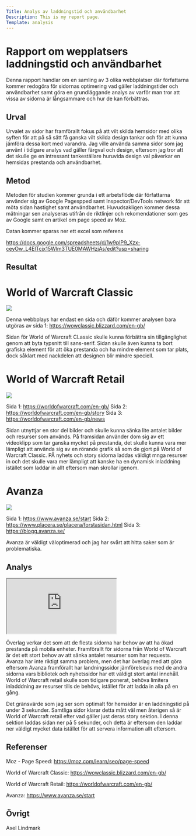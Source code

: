 ```yaml
---
Title: Analys av laddningstid och användbarhet
Description: This is my report page.
Template: analysis
---
```


Rapport om wepplatsers laddningstid och användbarhet
=======================

Denna rapport handlar om en samling av 3 olika webbplatser där författarna kommer redogöra för sidornas optimering vad gäller laddningstider och användbarhet samt göra en grundläggande analys av varför man tror att vissa av sidorna är långsammare och hur de kan förbättras.

Urval
-----------------------

Urvalet av sidor har framförallt fokus på att vilt skilda hemsidor med olika syften för att på så sätt få ganska vilt skilda design tankar och för att kunna jämföra dessa kort med varandra. Jag ville använda samma sidor som jag använt i tidigare analys vad gäller färgval och design, eftersom jag tror att det skulle ge en intressant tankeställare huruvida design val påverkar en hemsidas prestanda och användbarhet.

Metod
-----------------------

Metoden för studien kommer grunda i ett arbetsflöde där författarna använder sig av Google Pagespped samt Inspector/DevTools network för att möta sidan hastighet samt användbarhet. Huvudsakligen kommer dessa mätningar sen analyseras utifrån de riktlinjer och rekomendationer som ges av Google samt en artikel om page speed av Moz.

Datan kommer sparas ner ett excel som referens

https://docs.google.com/spreadsheets/d/1w9pIP9_Xzx-ceyOw_L4ElTcjx15Wlm3TUE0MAWHzjAs/edit?usp=sharing


Resultat
-----------------------

<h1>World of Warcraft Classic</h1>
<div class="gallery-item"><a href="image/wowclassic.jpg"><img src="image/theoden.jpg?w=854&h=480&crop-to-fit"></a></div>

Denna webbplays har endast en sida och däför kommer analysen bara utgöras av sida 1: https://wowclassic.blizzard.com/en-gb/

Sidan för World of Warcraft CLassic skulle kunna förbättra sin tillgänglighet genom att byta typsnitt till sans-serif. Sidan skulle även kunna ta bort grafiska element för att öka prestanda och ha mindre element som tar plats, dock såklart med nackdelen att designen blir mindre speciell.

<h1>World of Warcraft Retail</h1>
<div class="gallery-item"><a href="image/wowretail.jpg"><img src="image/theoden.jpg?w=854&h=480&crop-to-fit"></a></div>

Sida 1: https://worldofwarcraft.com/en-gb/
Sida 2: https://worldofwarcraft.com/en-gb/story
Sida 3: https://worldofwarcraft.com/en-gb/news

Sidan utnyttjar en stor del bilder och skulle kunna sänka lite antalet bilder och resurser som används. På framsidan använder dom sig av ett videoklipp som tar ganska mycket på prestanda, det skulle kunna vara mer lämpligt att använda sig av en rörande grafik så som de gjort på World of Warcraft Classic. PÅ nyhets och story sidorna laddas väldigt mnga resurser in och det skulle vara mer lämpligt att kanske ha en dynamisk inladdning istället som laddar in allt eftersom man skrollar igenom.

<h1>Avanza</h1>
<div class="gallery-item"><a href="image/avanza.jpg"><img src="image/theoden.jpg?w=854&h=480&crop-to-fit"></a></div>

Sida 1: https://www.avanza.se/start
Sida 2: https://www.placera.se/placera/forstasidan.html
Sida 3: https://blogg.avanza.se/

Avanza är väldigt väloptimerad och jag har svårt att hitta saker som är problematiska.


Analys
-----------------------

<div class="container">
<iframe class="responsive-iframe2" src="https://docs.google.com/spreadsheets/d/e/2PACX-1vRpikrosG2G5nn75vavU23pWF6ItKJvKaglSbmoKdKSeHAtdQJoyQWAx8gU2xyniDppsw6YxUF4LWPs/pubhtml?widget=true&amp;headers=false"></iframe>
</div>

Överlag verkar det som att de flesta sidorna har behov av att ha ökad prestanda på mobila enheter. Framförallt för sidorna från World of Warcraft är det ett stort behov av att sänka antalet resurser som har requests. Avanza har inte riktigt samma problem, men det har överlag med att göra eftersom Avanza framförallt har landningssidor jämförelsevis med de andra sidorna vars bibliotek och nyhetssidor har ett väldigt stort antal innehåll. World of Warcraft retail skulle som tidigare ponerat, behöva limitera inladddning av resurser tills de behövs, istället för att ladda in alla på en gång. 


Det gränsvärde som jag ser som optimalt för hemsidor är en laddningstid på under 3 sekunder. Samtliga sidor klarar detta mått väl men återigen så är World of Warcraft retail efter vad gäller just deras story sektion. I denna sektion laddas sidan ner på 5 sekunder, och detta är eftersom den laddar ner väldigt mycket data istället för att servera information allt eftersom.

Referenser
-----------------------

Moz - Page Speed: https://moz.com/learn/seo/page-speed

World of Warcraft Classic: https://wowclassic.blizzard.com/en-gb/

World of Warcraft Retail: https://worldofwarcraft.com/en-gb/

Avanza: https://www.avanza.se/start

Övrigt
-----------------------

Axel Lindmark